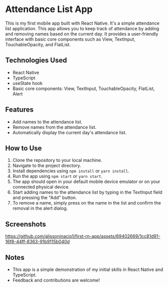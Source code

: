 # Attendance List App

This is my first mobile app built with React Native. It's a simple attendance list application.
This app allows you to keep track of attendance by adding and removing names based on the current day. 
It provides a user-friendly interface with basic core components such as View, TextInput, TouchableOpacity, and FlatList.

## Technologies Used
- React Native
- TypeScript
- useState hook
- Basic core components: View, TextInput, TouchableOpacity, FlatList, Alert

## Features
- Add names to the attendance list.
- Remove names from the attendance list.
- Automatically display the current day's attendance list.

## How to Use
1. Clone the repository to your local machine.
2. Navigate to the project directory.
3. Install dependencies using `npm install` or `yarn install`.
4. Run the app using `npm start` or `yarn start`.
5. The app should open in your default mobile device emulator or on your connected physical device.
6. Start adding names to the attendance list by typing in the TextInput field and pressing the "Add" button.
7. To remove a name, simply press on the name in the list and confirm the removal in the alert dialog.

## Screenshots
https://github.com/alissoninacio1/first-rn-app/assets/69402669/1cc81d91-16f8-44ff-8363-91b9115b040d

## Notes
- This app is a simple demonstration of my initial skills in React Native and TypeScript.
- Feedback and contributions are welcome!


